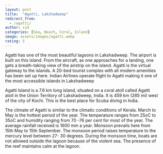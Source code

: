 ```yaml
---
layout: post
title:  "Agatti, Lakshadweep"
redirect_from:
  - /agatti/
author: sid
categories: [Sea, Beach, Coral, Island]
image: assets/images/agatti.webp
rating: 5
---
```

Agatti has one of the most beautiful lagoons in Lakshadweep. The airport is built on this island. From the aircraft, as one approaches for a landing, one gets a breath-taking view of the airstrip on the island. Agatti is the virtual gateway to the islands. A 20-bed tourist complex with all modern amenities has been set up here. Indian Airlines operate flight to Agatti making it one of the most accessible islands in Lakshadweep

Agatti Island is a 7.6 km long island, situated on a coral atoll called Agatti atoll in the Union Territory of Lakshadweep, India. It is 459 km (285 mi) west of the city of Kochi. This is the best place for Scuba diving in India.

The climate of Agatti is similar to the climatic conditions of Kerala. March to May is the hottest period of the year. The temperature ranges from 25oC to 35oC and humidity ranging from 70 -76 per cent for most of the year. The average rainfall received is 1600 mm a year. Monsoon prevails here from 15th May to 15th September. The monsoon period raises temperature to the mercury level between 27- 30 degrees. During the monsoon time, boats are not allowed outside the lagoon because of the violent sea. The presence of the reef maintains calm at the lagoon.


<div class="pa-carousel-widget" style="width:100%; height:480px; display:none;"
  data-link="https://lakshadweep.gov.in/tourist-place/agatti/"
  data-title="Agatti, Lakshadweep"
  data-description="Sea, Beach, Coral, Island"
  data-delay="3">
  <object data="https://lh3.googleusercontent.com/pw/AJFCJaXT7mCjSCQC9-c-jXDE0GnfYrvsR5XE2_g_9dgjoa2TM3xDjAGCjrt2Nte2SFxGTrP9pwejJUJ8gZgwyFVIAhmIxH8Vn82G6X8Wvbypwz25pT1ChO31=w960-rw-h720"></object>
  <object data="https://lh3.googleusercontent.com/pw/AJFCJaW10sH4rwFCnQiHH3-3rY8K8tn20Qqe5CsxGSjOJfS3YjVJStoX5oF3ZAeJvbDwVLe8IMyn2sMi7dY7pWfUkwPmNmgaSJ5jqLzWaXg7gTrGXP3-6QEU=w960-rw-h720"></object>
  <object data="https://lh3.googleusercontent.com/pw/AJFCJaXxBbiT0Ge60PE5vv4X2NJIUS1T2kSJme7j6-3yT5AOA6f3V_mJgc9EBi5OfN2loRDHS0yyw_pFHUOJkYDOi17YKGSSRA3AYcjUALivPld2a4QOStKW=w960-rw-h720"></object>
  <object data="https://lh3.googleusercontent.com/pw/AJFCJaW0cDCSlJuqBx3al55a50SBOJFzZbE8FajGrL15Dpg97I43Vi2nVGVJ_zL-0Q2oDtkPSNE1BKNlxfGKfx6Up1tNCly0FagD_wW7d75dChRdx5W-Kc0W=w960-rw-h720"></object>
  <object data="https://lh3.googleusercontent.com/pw/AJFCJaUToJoiTenVl-AzExgykumlcUFfGXo4edkaCwrCPbanKip6ea9NSdKfe9w1QRgO-vvfQlQ5rEWLRr6d-fNT2IKcP9obHbkbMvwfBxQYzZl9VaA5kmwn=w960-rw-h720"></object>
  <object data="https://lh3.googleusercontent.com/pw/AJFCJaWCNqSQMVrCRYGGdNWftmZWE_wG2OP3H1ISr-Y-2C2Qidu2UlS1Gsbrs3-54npaVbhNVMy14TCnLoPZQHSdQjvC_D14hqFY4e7o0X5IgvyRJFlvRajC=w960-rw-h720"></object>
  <object data="https://lh3.googleusercontent.com/pw/AJFCJaVfg_ATHDOlYkY3QRYJ3KDROkPPynx-HNaAfDMdgdGPUvx7skcZ88_UQAoWFCSljiVKyjgsf3UKo0Pp61AfjAvKC8Dqwl0DFeME9wLyTOFXAkVhSasw=w960-rw-h720"></object>
  <object data="https://lh3.googleusercontent.com/pw/AJFCJaX5CH-MdmgsLdmq9xdXHqB0dpS0ttbuGX3BkLYhRiGZQoM4cKqUeOs9P5CWJttp8TZMmjqEdo7wuO8j-obm8jT9t8gGswMoMElXPdnjkCU-u6qqXPly=w960-rw-h720"></object>
  <object data="https://lh3.googleusercontent.com/pw/AJFCJaUnm05ml5LFXjZvasR2LZ4PDHimh4WTsMLP4N_hu4VtYdZi2IYHhxC0S7BsgCh9mYzZkZGH4FbWFWusjRQZynyoxSiw4QvylRNDZCkp07v_RAtBUhX-=w960-rw-h720"></object>
  <object data="https://lh3.googleusercontent.com/pw/AJFCJaVLIDPV06VL4oB-5_YgAnAbOmQFy0E_sIgBMTvdWcXOwKfQSKCV1l9JODSm3HZbZn4t340GAlgi1beU3T2W9UCN8uqDzTclMGG7jK-J7sDl9NvUFnkb=w960-rw-h720"></object>
</div>
